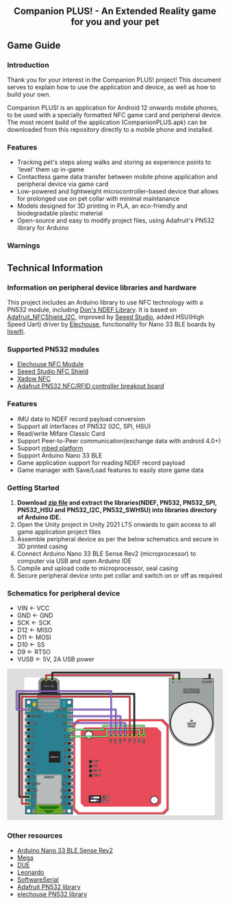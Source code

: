 ## <div align="center"> Companion PLUS! - An Extended Reality game for you and your pet </div>

## Game Guide
### Introduction
Thank you for your interest in the Companion PLUS! project! This document serves to explain how to use the application and device, as well as how to build your own.

Companion PLUS! is an application for Android 12 onwards mobile phones, to be used with a specially formatted NFC game card and peripheral device. The most recent build of the application (CompanionPLUS.apk) can be downloaded from this repository directly to a mobile phone and installed.

### Features
+ Tracking pet's steps along walks and storing as experience points to 'level' them up in-game
+ Contactless game data transfer between mobile phone application and peripheral device via game card
+ Low-powered and lightweight microcontroller-based device that allows for prolonged use on pet collar with minimal maintanance
+ Models designed for 3D printing in PLA, an eco-friendly and biodegradable plastic material
+ Open-source and easy to modify project files, using Adafruit's PN532 library for Arduino

### Warnings 

## Technical Information
### Information on peripheral device libraries and hardware
This project includes an Arduino library to use NFC technology with a PN532 module, including [Don's NDEF Library](http://goo.gl/jDjsXl). It is based on 
[Adafruit_NFCShield_I2C](http://goo.gl/pk3FdB), improved by [Seeed Studio](http://goo.gl/zh1iQh), added HSU(High Speed Uart) driver by [Elechouse](http://elechouse.com), functionality for Nano 33 BLE boards by [liswifi](https://twitter.com/liswifi).

### Supported PN532 modules
+ [Elechouse NFC Module](http://goo.gl/i0EQgd)
+ [Seeed Studio NFC Shield](http://goo.gl/Cac2OH)
+ [Xadow NFC](http://goo.gl/qBZMt0)
+ [Adafruit PN532 NFC/RFID controller breakout board](http://goo.gl/tby9Sw)

### Features
+ IMU data to NDEF record payload conversion
+ Support all interfaces of PN532 (I2C, SPI, HSU)
+ Read/write Mifare Classic Card
+ Support Peer-to-Peer communication(exchange data with android 4.0+)
+ Support [mbed platform](http://goo.gl/kGPovZ)
+ Support Arduino Nano 33 BLE
+ Game application support for reading NDEF record payload
+ Game manager with Save/Load features to easily store game data

### Getting Started
1. **Download [zip file](https://github.com/nestrd/Companion-PLUS/archive/refs/heads/main.zip) and 
extract the libraries(NDEF, PN532, PN532_SPI, PN532_HSU and PN532_I2C, PN532_SWHSU) into libraries directory of Arduino IDE.**
2. Open the Unity project in Unity 2021 LTS onwards to gain access to all game application project files
3. Assemble peripheral device as per the below schematics and secure in 3D printed casing
4. Connect Arduino Nano 33 BLE Sense Rev2 (microprocessor) to computer via USB and open Arduino IDE
5. Compile and upload code to microprocessor, seal casing
6. Secure peripheral device onto pet collar and switch on or off as required

### Schematics for peripheral device
+ VIN <- VCC
+ GND <- GND
+ SCK <- SCK
+ D12 <- MISO
+ D11 <- MOSI
+ D10 <- SS
+ D9 <- RTSO
+ VUSB <- 5V, 2A USB power

![Schematics](Schematics.png)

### Other resources
+ [Arduino Nano 33 BLE Sense Rev2](https://docs.arduino.cc/hardware/nano-33-ble-sense-rev2)
+ [Mega](http://arduino.cc/en/Main/arduinoBoardMega)
+ [DUE](http://arduino.cc/en/Main/arduinoBoardDue)
+ [Leonardo](http://arduino.cc/en/Main/arduinoBoardLeonardo)
+ [SoftwareSerial](https://www.arduino.cc/en/Reference/softwareSerial)
+ [Adafruit PN532 library](https://github.com/adafruit/Adafruit-PN532)
+ [elechouse PN532 library](https://github.com/elechouse/PN532)
